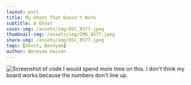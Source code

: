 ```yaml
---
layout: post
title: My Ghost That Doesn't Work
subtitle: A Ghost
cover-img: /assets/img/DSC_8577.jpeg
thumbnail-img: /assets/img/IMG_8577.jpeg
share-img: /assets/img/DSC_8577.jpeg
tags: [Ghost, Beneyam]
author: Beneyam Hassen
---
```

![Screenshot of code](https://beneyam-hassen.github.io/assets/img/IMG_8577.jpeg)
I would spend more time on this. I don't think my board works because the numbers don't line up.
